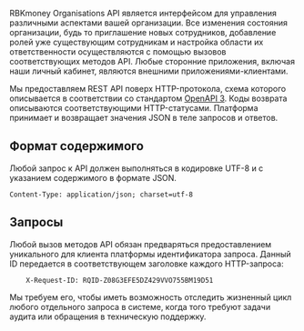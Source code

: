 RBKmoney Organisations API является интерфейсом для управления различными
аспектами вашей организации. Все изменения состояния организации, будь то
приглашение новых сотрудников, добавление ролей уже существующим сотрудникам
и настройка области их ответственности осуществляются с помощью вызовов
соответствующих методов API. Любые сторонние приложения, включая наши личный кабинет,
являются внешними приложениями-клиентами.

Мы предоставляем REST API поверх HTTP-протокола, схема которого описывается в
соответствии со стандартом [OpenAPI 3][OAS3].
Коды возврата описываются соответствующими HTTP-статусами. Платформа принимает и
возвращает значения JSON в теле запросов и ответов.

[OAS3]: https://swagger.io/specification/

## Формат содержимого

Любой запрос к API должен выполняться в кодировке UTF-8 и с указанием
содержимого в формате JSON.

```
Content-Type: application/json; charset=utf-8
```

## Запросы

Любой вызов методов API обязан предваряться предоставлением уникального для клиента
платформы идентификатора запроса. Данный ID передается в соответствующем заголовке каждого
HTTP-запроса:

```
    X-Request-ID: RQID-Z08G3EFE5DZ429VVO755BM19D51
```

Мы требуем его, чтобы иметь возможность отследить жизненный цикл любого отдельного запроса
в системе, когда того требуют задачи аудита или обращения в техническую поддержку.
